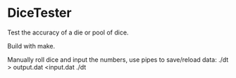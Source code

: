 # DiceTester

Test the accuracy of a die or pool of dice.

Build with make.

Manually roll dice and input the numbers, use pipes to save/reload data:
./dt > output.dat
<input.dat ./dt
